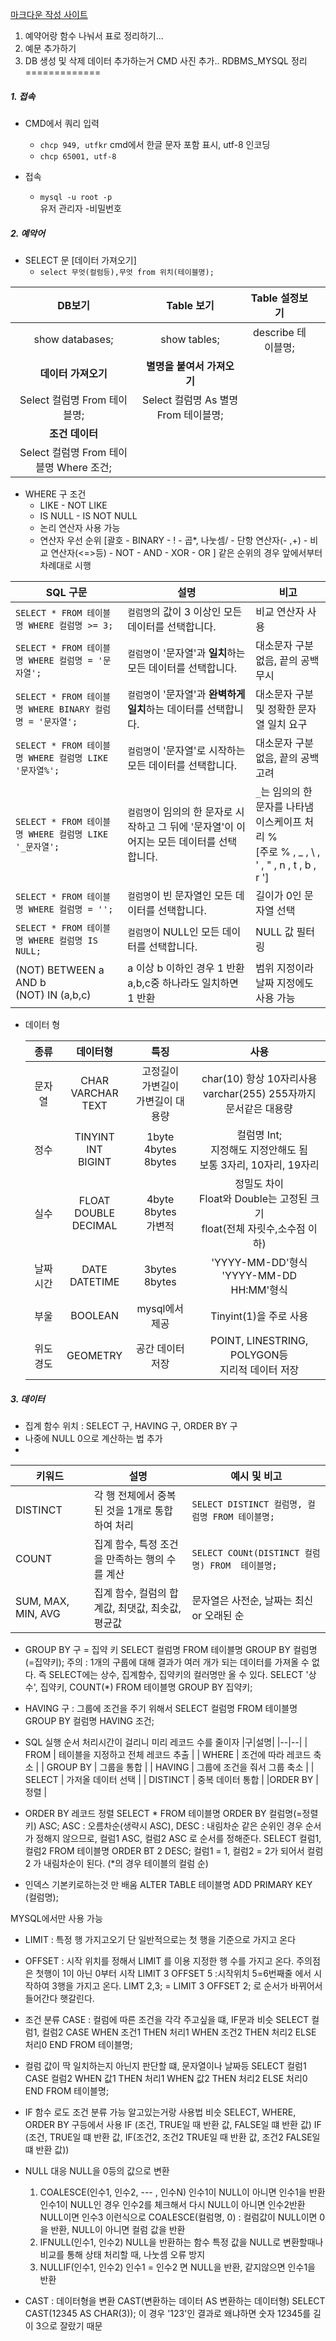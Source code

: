 [마크다운 작성 사이트](https://dillinger.io/)
1. 예약어랑 함수 나눠서 표로 정리하기...
2. 예문 추가하기
3. DB 생성 및 삭제 데이터 추가하는거 CMD 사진 추가..
RDBMS_MYSQL 정리
=============

##### 1. 접속

* CMD에서 쿼리 입력 
    * `chcp 949, utfkr` 
    cmd에서 한글 문자 포함 표시, utf-8 인코딩
    * `chcp 65001, utf-8`

* 접속
    * `mysql -u root -p`  
      유저 관리자 -비밀번호


##### 2. 예악어
* SELECT 문 [데이터 가져오기]
    * `select 무엇(컬럼등),무엇 from 위치(테이블명);`

|DB보기|Table 보기|Table 설정보기||
|:-------:|:-------:|:------------:|:---------------------:|
| show databases; | show tables; | describe 테이블명; |   |
| **데이터 가져오기**                     | **별명을 붙여서 가져오기**           |   |
| Select 컬럼명 From 테이블명;            | Select 컬럼명 As 별명 From 테이블명; |   |
| **조건 데이터**                         |                                      |   |
| Select 컬럼명 From 테이블명 Where 조건; |                                      |   |

* WHERE 구 조건
    * LIKE - NOT LIKE
    * IS NULL - IS NOT NULL
    * 논리 연산자 사용 가능
    * 연산자 우선 순위 [괄호 - BINARY - ! - 곱*, 나눗셈/ - 단항 연산자(- ,+) - 비교 연산자(<=>등) - NOT - AND - XOR - OR ]
    같은 순위의 경우 앞에서부터 차례대로 시행

| SQL 구문 | 설명 | 비고 |
|-------|-------|----|
| `SELECT * FROM 테이블명 WHERE 컬럼명 >= 3;` | `컬럼명`의 값이 3 이상인 모든 데이터를 선택합니다. | 비교 연산자 사용 |
| `SELECT * FROM 테이블명 WHERE 컬럼명 = '문자열';` | `컬럼명`이 '문자열'과 **일치**하는 모든 데이터를 선택합니다. | 대소문자 구분 없음, 끝의 공백 무시 |
| `SELECT * FROM 테이블명 WHERE BINARY 컬럼명 = '문자열';` | `컬럼명`이 '문자열'과 **완벽하게 일치**하는 데이터를 선택합니다. | 대소문자 구분 및 정확한 문자열 일치 요구 |
| `SELECT * FROM 테이블명 WHERE 컬럼명 LIKE '문자열%';` | `컬럼명`이 '문자열'로 시작하는 모든 데이터를 선택합니다. | 대소문자 구분 없음, 끝의 공백 고려 |
| `SELECT * FROM 테이블명 WHERE 컬럼명 LIKE '_문자열';` | `컬럼명`이 임의의 한 문자로 시작하고 그 뒤에 '문자열'이 이어지는 모든 데이터를 선택합니다. | `_`는 임의의 한 문자를 나타냄 <br> 이스케이프 처리 \%  <br> [주로 % , _ , \ , ' , " , n , t , b , r '] |
| `SELECT * FROM 테이블명 WHERE 컬럼명 = '';` | `컬럼명`이 빈 문자열인 모든 데이터를 선택합니다. | 길이가 0인 문자열 선택 |
| `SELECT * FROM 테이블명 WHERE 컬럼명 IS NULL;`  | `컬럼명`이 NULL인 모든 데이터를 선택합니다. | NULL 값 필터링 |
| (NOT) BETWEEN a AND b <br> (NOT) IN (a,b,c) | a 이상 b 이하인 경우 1 반환 <br> a,b,c중 하나라도 일치하면 1 반환 | 범위 지정이라 날짜 지정에도 사용 가능|

* 데이터 형

    | 종류     | 데이터형                   | 특징                                   | 사용         |
    |:--------:|:--------------------------:|:--------------------------------------:|:-------------:|
    | 문자열   | CHAR<br>VARCHAR<br>TEXT    | 고정길이<br>가변길이<br>가변길이 대용량 |  char(10) 항상 10자리사용<br>varchar(255) 255자까지<br>문서같은 대용량 |
    | 정수     | TINYINT<br>INT<br>BIGINT   | 1byte<br>4bytes<br>8bytes              | 컬럼명 Int;<br>지정해도 지정안해도 됨<br>보통 3자리, 10자리, 19자리 |
    | 실수     | FLOAT<br>DOUBLE<br>DECIMAL | 4byte<br>8bytes<br>가변적              | 정밀도 차이<br>Float와 Double는 고정된 크기<br>float(전체 자릿수,소수점 이하) |
    | 날짜시간 | DATE<br>DATETIME           | 3bytes<br>8bytes                       | 'YYYY-MM-DD'형식<br>'YYYY-MM-DD HH:MM'형식 |
    | 부울     | BOOLEAN                    | mysql에서 제공                         | Tinyint(1)을 주로 사용 |
    | 위도경도 | GEOMETRY                   | 공간 데이터 저장                       | POINT, LINESTRING, POLYGON등<br>지리적 데이터 저장 |

##### 3. 데이터

* 집계 함수 위치 : SELECT 구, HAVING 구, ORDER BY 구 
* 나중에 NULL 0으로 계산하는 법 추가 
* 
| 키워드 | 설명 | 예시 및 비고 |
|--------|------|--------------|
| DISTINCT| 각 행 전체에서 중복된 것을 1개로 통합하여 처리 | `SELECT DISTINCT 컬럼명, 컬럼명 FROM 테이블명;`|
| COUNT | 집계 함수, 특정 조건을 만족하는 행의 수를 계산 | `SELECT COUNt(DISTINCT 컬럼명) FROM  테이블명;` |
| SUM, MAX, MIN, AVG| 집계 함수, 컬럼의 합계값, 최댓값, 최솟값, 평균값 | 문자열은 사전순, 날짜는 최신 or 오래된 순|

* GROUP BY 구 = 집약 키
    SELECT 컬럼명 FROM 테이블명  GROUP BY 컬럼명(=집약키);
    주의 : 1개의 구룹에 대해 결과가 여러 개가 되는 데이터를 가져올 수 없다. 즉 SELECT에는 상수, 집계함수, 집약키의 컬러명만 올 수 있다.
    SELECT '상수', 집약키, COUNT(*) FROM 테이블명 GROUP BY 집약키;

* HAVING 구 : 그룹에 조건을 주기 위해서
    SELECT 컬럼명 FROM 테이블명  GROUP BY 컬럼명 HAVING 조건;

* SQL 실행 순서
    처리시간이 걸리니 미리 레코드 수를 줄이자
    |구|설명|
    |--|--|
    | FROM | 테이블을 지정하고 전체 레코드 추출 |
    | WHERE | 조건에 따라 레코드 축소 |
    | GROUP BY | 그룹을 통합 |
    | HAVING | 그룹에 조건을 줘서 그룹 축소 |
    | SELECT | 가저올 데이터 선택 |
    | DISTINCT | 중복 데이터 통합 |
    |ORDER BY | 정렬 |

* ORDER BY 레코드 정렬
    SELECT * FROM 테이블명 ORDER BY 컬럼명(=정렬키) ASC;
    ASC : 오름차순(생략시 ASC), DESC : 내림차순
    같은 순위인 경우 순서가 정해지 않으므로, 컬럼1 ASC, 컬럼2 ASC 로 순서를 정해준다.
    SELECT 컬럼1, 컬럼2 FROM 테이블명 ORDER BT 2 DESC;
    컬럼1 = 1, 컬럼2 = 2가 되어서 컬럼2 가 내림차순이 된다. (*의 경우 테이블의 컬럼 순)

* 인덱스 기본키로하는것 만 배움
    ALTER TABLE 테이블명 ADD PRIMARY KEY (컬럼명);

MYSQL에서만 사용 가능
* LIMIT : 특정 행 가지고오기 단 일반적으로는 첫 행을 기준으로 가지고 온다
* OFFSET : 시작 위치를 정해서 LIMIT 를 이용 지정한 행 수를 가지고 온다. 주의점은 첫행이 1이 아닌 0부터 시작
    LIMIT 3 OFFSET 5 :시작위치 5=6번째줄 에서 시작하여 3행을 가지고 온다.
    LIMT 2,3; = LIMIT 3 OFFSET 2; 로 순서가 바뀌어서 들어간다 햇갈린다.

* 조건 분류
    CASE : 컬럼에 따른 조건을 각각 주고싶을 떄, IF문과 비슷 
    SELECT 컬럼1, 컬럼2
        CASE
          WHEN 조건1 THEN 처리1
          WHEN 조건2 THEN 처리2
          ELSE 처리0
        END
    FROM 테이블명;

* 컬럼 값이 딱 일치하는지 아닌지 판단할 떄, 문자열이나 날짜등
    SELECT 컬럼1
        CASE 컬럼2
          WHEN 값1 THEN 처리1
          WHEN 값2 THEN 처리2
          ELSE 처리0
        END
    FROM 테이블명;

* IF 함수 로도 조건 분류 가능 알고있는거랑 사용법 비슷 SELECT, WHERE, ORDER BY 구등에서 사용
    IF (조건, TRUE일 때 반환 값, FALSE일 떄 반환 값)
    IF (조건, TRUE일 떄 반환 값, 
        IF(조건2, 조건2 TRUE일 때 반환 값, 조건2 FALSE일 떄 반환 값))

* NULL 대응
    NULL을 0등의 값으로 변환
    1. COALESCE(인수1, 인수2, --- , 인수N)
    인수1이 NULL이 아니면 인수1을 반환
    인수1이 NULL인 경우 인수2를 체크해서 다시 NULL이 아니면 인수2반환 NULL이면 인수3 이런식으로
    COALESCE(컬럼명, 0) : 컬럼값이 NULL이면 0을 반환, NULL이 아니면 컬럼 값을 반환
    2. IFNULL(인수1, 인수2)
    NULL을 반환하는 함수 특정 값을 NULL로 변환할때나 비교를 통해 상태 처리할 때, 나눗셈 오류 방지
    1. NULLIF(인수1, 인수2)
    인수1 = 인수2 면 NULL을 반환, 같지않으면 인수1을 반환

* CAST : 데이터형을 변환
    CAST(변환하는 데이터 AS 변환하는 데이터형)
    SELECT CAST(12345 AS CHAR(3));
    이 경우 '123'인 결과로 왜냐하면 숫자 12345를 길이 3으로 잘랐기 때문 
